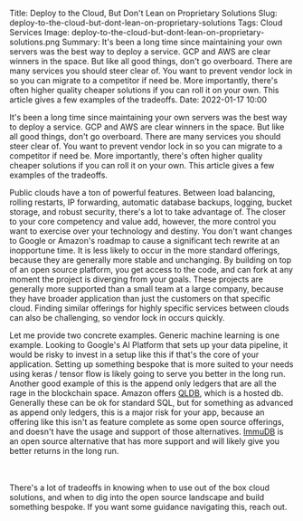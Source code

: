Title: Deploy to the Cloud, But Don't Lean on Proprietary Solutions
Slug: deploy-to-the-cloud-but-dont-lean-on-proprietary-solutions
Tags: Cloud Services
Image: deploy-to-the-cloud-but-dont-lean-on-proprietary-solutions.png
Summary: It's been a long time since maintaining your own servers was the best way to deploy a service. GCP and AWS are clear winners in the space. But like all good things, don't go overboard. There are many services you should steer clear of. You want to prevent vendor lock in so you can migrate to a competitor if need be. More importantly, there's often higher quality cheaper solutions if you can roll it on your own. This article gives a few examples of the tradeoffs.
Date: 2022-01-17 10:00

It's been a long time since maintaining your own servers was the best way to deploy a service. GCP and AWS are clear winners in the space. But like all good things, don't go overboard. There are many services you should steer clear of. You want to prevent vendor lock in so you can migrate to a competitor if need be. More importantly, there's often higher quality cheaper solutions if you can roll it on your own. This article gives a few examples of the tradeoffs.

Public clouds have a ton of powerful features. Between load balancing, rolling restarts, IP forwarding, automatic database backups, logging, bucket storage, and robust security, there's a lot to take advantage of. The closer to your core competency and value add, however, the more control you want to exercise over your technology and destiny. You don't want changes to Google or Amazon's roadmap to cause a significant tech rewrite at an inopportune time. It is less likely to occur in the more standard offerings, because they are generally more stable and unchanging. By building on top of an open source platform, you get access to the code, and can fork at any moment the project is diverging from your goals. These projects are generally more supported than a small team at a large company, because they have broader application than just the customers on that specific cloud. Finding similar offerings for highly specific services between clouds can also be challenging, so vendor lock in occurs quickly.

Let me provide two concrete examples. Generic machine learning is one example. Looking to Google's AI Platform that sets up your data pipeline, it would be risky to invest in a setup like this if that's the core of your application. Setting up something bespoke that is more suited to your needs using keras / tensor flow is likely going to serve you better in the long run. Another good example of this is the append only ledgers that are all the rage in the blockchain space. Amazon offers [QLDB](https://aws.amazon.com/qldb/features?ref=mvpengineer.com), which is a hosted db.
Generally these can be ok for standard SQL, but for something as advanced as append only ledgers, this is a major risk for your app, because an offering like this isn't as feature complete as some open source offerings, and doesn't have the usage and support of those alternatives. [ImmuDB](https://immudb.io?ref=mvpengineer.com) is an open source alternative that has more support and will likely give you better returns in the long run.

<br><br>
There's a lot of tradeoffs in knowing when to use out of the box cloud solutions, and when to dig into the open source landscape and build something bespoke. If you want some guidance navigating this, reach out.